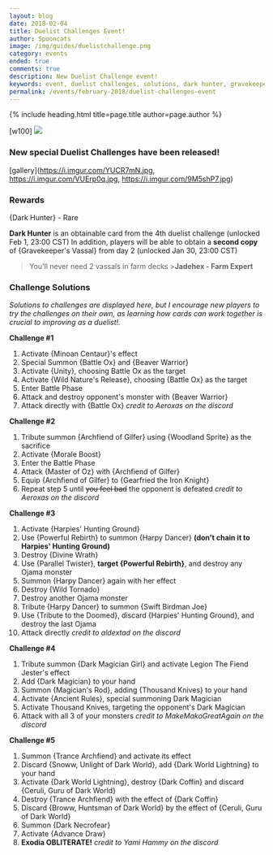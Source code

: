```yaml
---
layout: blog
date: 2018-02-04
title: Duelist Challenges Event!
author: Spooncats
image: /img/guides/duelistchallenge.png
category: events
ended: true
comments: true
description: New Duelist Challenge event!
keywords: event, duelist challenges, solutions, dark hunter, gravekeeper's vassal
permalink: /events/february-2018/duelist-challenges-event
---
```


{% include heading.html title=page.title author=page.author %}

[w100]
![](https://i.imgur.com/4iOBasT.jpg)

### New special Duelist Challenges have been released!
[gallery](https://i.imgur.com/YUCR7mN.jpg, https://i.imgur.com/VUErp0q.jpg, https://i.imgur.com/9M5shP7.jpg)

### Rewards

{Dark Hunter}  - Rare

**Dark Hunter** is an obtainable card from the 4th duelist challenge (unlocked Feb 1, 23:00 CST)
In addition, players will be able to obtain a **second copy** of {Gravekeeper's Vassal} from day 2 (unlocked Jan 30, 23:00 CST)
>You'll never need 2 vassals in farm decks
	>**Jadehex - Farm Expert**

### Challenge Solutions
*Solutions to challenges are displayed here, but I encourage new players to try the challenges on their own, as learning how cards can work together is crucial to improving as a duelist!.*

**Challenge #1**
1. Activate {Minoan Centaur}'s effect
2. Special Summon {Battle Ox} and {Beaver Warrior}
3. Activate {Unity}, choosing Battle Ox as the target
4. Activate {Wild Nature's Release}, choosing {Battle Ox} as the target
5. Enter Battle Phase
6. Attack and destroy opponent's monster with {Beaver Warrior}
7. Attack directly with {Battle Ox}
*credit to Aeroxas on the discord*

**Challenge #2**
1. Tribute summon {Archfiend of Gilfer} using {Woodland Sprite} as the sacrifice
2. Activate {Morale Boost}
3. Enter the Battle Phase
4. Attack {Master of Oz} with {Archfiend of Gilfer}
5. Equip {Archfiend of Gilfer} to {Gearfried the Iron Knight}
6. Repeat step 5 until ~~you feel bad~~ the opponent is defeated
*credit to Aeroxas on the discord* 

**Challenge #3**
1. Activate {Harpies' Hunting Ground}
2. Use {Powerful Rebirth} to summon {Harpy Dancer} **(don't chain it to Harpies' Hunting Ground)**
3. Destroy {Divine Wrath}
4. Use {Parallel Twister}, **target {Powerful Rebirth}**, and destroy any Ojama monster
5. Summon {Harpy Dancer} again with her effect
6. Destroy {Wild Tornado}
7. Destroy another Ojama monster
8. Tribute {Harpy Dancer} to summon {Swift Birdman Joe}
9. Use {Tribute to the Doomed}, discard {Harpies' Hunting Ground}, and destroy the last Ojama
10. Attack directly
*credit to aldextad on the discord*

**Challenge #4**
 1. Tribute summon {Dark Magician Girl} and activate Legion The Fiend Jester's effect
2. Add {Dark Magician} to your hand
3. Summon {Magician's Rod}, adding {Thousand Knives} to your hand
4. Activate {Ancient Rules}, special summoning Dark Magician
5. Activate Thousand Knives, targeting the opponent's Dark Magician
6. Attack with all 3 of your monsters
*credit to MakeMakoGreatAgain on the discord*

**Challenge #5**

1. Summon {Trance Archfiend} and activate its effect
2. Discard {Snoww, Unlight of Dark World}, add {Dark World Lightning} to your hand
3. Activate {Dark World Lightning}, destroy {Dark Coffin} and discard {Ceruli, Guru of Dark World}
4. Destroy {Trance Archfiend} with the effect of {Dark Coffin}
5. Discard {Broww, Huntsman of Dark World} by the effect of {Ceruli, Guru of Dark World}
6. Summon {Dark Necrofear}
7. Activate {Advance Draw}
8. **Exodia OBLITERATE!**
*credit to Yami Hammy on the discord*
